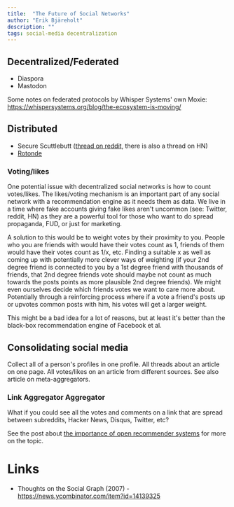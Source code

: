 ```yaml
---
title:  "The Future of Social Networks"
author: "Erik Bjäreholt"
description: ""
tags: social-media decentralization
---
```


<!-- TODO: Reference "Decentralized Social Networks Won't Work" - https://news.ycombinator.com/item?id=15244596 -->

## Decentralized/Federated

 - Diaspora
 - Mastodon

Some notes on federated protocols by Whisper Systems' own Moxie: https://whispersystems.org/blog/the-ecosystem-is-moving/

## Distributed

 - Secure Scuttlebutt ([thread on reddit](https://www.reddit.com/r/crypto/comments/63svi3/an_offgrid_social_network/), there is also a thread on HN)
 - [Rotonde](https://github.com/Rotonde/rotonde-client)

### Voting/likes

One potential issue with decentralized social networks is how to count votes/likes. The likes/voting mechanism is an important part of any social network with a recommendation engine as it needs them as data. We live in a time where fake accounts giving fake likes aren't uncommon (see: Twitter, reddit, HN) as they are a powerful tool for those who want to do spread propaganda, FUD, or just for marketing.

A solution to this would be to weight votes by their proximity to you. People who you are friends with would have their votes count as 1, friends of them would have their votes count as 1/x, etc. Finding a suitable x as well as coming up with potentially more clever ways of weighting (if your 2nd degree friend is connected to you by a 1st degree friend with thousands of friends, that 2nd degree friends vote should maybe not count as much towards the posts points as more plausible 2nd degree friends). We might even ourselves decide which friends votes we want to care more about. Potentially through a reinforcing process where if a vote a friend's posts up or upvotes common posts with him, his votes will get a larger weight. 

This might be a bad idea for a lot of reasons, but at least it's better than the black-box recommendation engine of Facebook et al. 

## Consolidating social media

Collect all of a person's profiles in one profile. All threads about an article on one page. All votes/likes on an article from different sources. See also article on meta-aggregators. 

### Link Aggregator Aggregator

What if you could see all the votes and comments on a link that are spread between subreddits, Hacker News, Disqus, Twitter, etc? 

See the post about [the importance of open recommender systems](https://erik.bjareholt.com/wiki/importance-of-open-recommendation-systems/) for more on the topic.


# Links

 - Thoughts on the Social Graph (2007) - https://news.ycombinator.com/item?id=14139325
